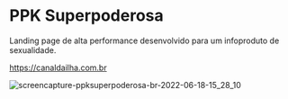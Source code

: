 <h1> PPK Superpoderosa </h1>

<p> Landing page de alta performance desenvolvido para um infoproduto de sexualidade. </p>

<a href="https://canaldailha.com.br"> https://canaldailha.com.br </a>

![screencapture-ppksuperpoderosa-br-2022-06-18-15_28_10](https://user-images.githubusercontent.com/56170676/174451776-3a8d634d-aa78-4cbb-a62f-c06b7caffae2.png)
